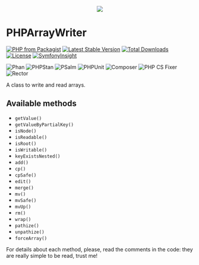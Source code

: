 <p align="center">
    <a href="http://www.serendipityhq.com" target="_blank">
        <img src="http://www.serendipityhq.com/assets/open-source-projects/Logo-SerendipityHQ-Icon-Text-Purple.png">
    </a>
</p>

# PHPArrayWriter

[![PHP from Packagist](https://img.shields.io/packagist/php-v/serendipity_hq/php_array_writer?color=%238892BF)](https://packagist.org/packages/serendipity_hq/php_array_writer)
[![Latest Stable Version](https://poser.pugx.org/serendipity_hq/php_array_writer/v/stable.png)](https://packagist.org/packages/serendipity_hq/php_array_writer)
[![Total Downloads](https://poser.pugx.org/serendipity_hq/php_array_writer/downloads.svg)](https://packagist.org/packages/serendipity_hq/php_array_writer)
[![License](https://poser.pugx.org/serendipity_hq/php_array_writer/license.svg)](https://packagist.org/packages/serendipity_hq/php_array_writer)
[![SymfonyInsight](https://insight.symfony.com/projects/d31e356d-d01d-4b1b-990e-a1fa46acb050/mini.svg)](https://insight.symfony.com/projects/d31e356d-d01d-4b1b-990e-a1fa46acb050)

![Phan](https://github.com/Aerendir/PHPArrayWriter/workflows/Phan/badge.svg)
![PHPStan](https://github.com/Aerendir/PHPArrayWriter/workflows/PHPStan/badge.svg)
![PSalm](https://github.com/Aerendir/PHPArrayWriter/workflows/PSalm/badge.svg)
![PHPUnit](https://github.com/Aerendir/PHPArrayWriter/workflows/PHPunit/badge.svg)
![Composer](https://github.com/Aerendir/PHPArrayWriter/workflows/Composer/badge.svg)
![PHP CS Fixer](https://github.com/Aerendir/PHPArrayWriter/workflows/PHP%20CS%20Fixer/badge.svg)
![Rector](https://github.com/Aerendir/PHPArrayWriter/workflows/Rector/badge.svg)

A class to write and read arrays.

## Available methods

- `getValue()`
- `getValueByPartialKey()`
- `isNode()`
- `isReadable()`
- `isRoot()`
- `isWritable()`
- `keyExistsNested()`
- `add()`
- `cp()`
- `cpSafe()`
- `edit()`
- `merge()`
- `mv()`
- `mvSafe()`
- `mvUp()`
- `rm()`
- `wrap()`
- `pathize()`
- `unpathize()`
- `forceArray()`

For details about each method, please, read the comments in the code: they are really simple to be read, trust me!
